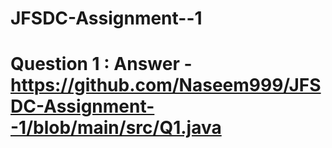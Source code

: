 # JFSDC-Assignment--1

#  Question 1 : Answer - https://github.com/Naseem999/JFSDC-Assignment--1/blob/main/src/Q1.java

